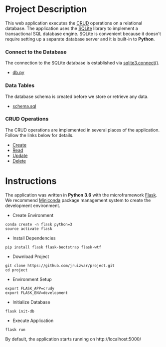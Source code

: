 # Project Description
This web application executes the [CRUD](https://en.wikipedia.org/wiki/Create,_read,_update_and_delete) operations on a relational database. The application uses the [SQLite](https://sqlite.org/about.html) library to implement a transactional SQL database engine. SQLite is convenient because it doesn't require setting up a separate database server and it is built-in to **Python**.

### Connect to the Database
The connection to the SQLite database is established via [sqlite3.connect()](https://docs.python.org/3/library/sqlite3.html#sqlite3.connect). 

- [db.py](myapp/db.py#L10-L13)

### Data Tables
The database schema is created before we store or retrieve any data.

- [schema.sql](myapp/schema.sql)

### CRUD Operations
The CRUD operations are implemented in several places of the application. Follow the links below for details.

- [Create](https://github.com/jruizvar/project/blob/master/myapp/menu.py#L32)
- [Read](https://github.com/jruizvar/project/blob/master/myapp/menu.py#L21)
- [Update](https://github.com/jruizvar/project/blob/master/myapp/menu.py#L49)
- [Delete](https://github.com/jruizvar/project/blob/master/myapp/menu.py#L61)

# Instructions
The application was written in **Python 3.6** with the microframework [Flask](http://flask.pocoo.org). We recommend [Miniconda](https://conda.io/miniconda.html) package management system to create the development environment.

- Create Environment
```
conda create -n flask python=3
source activate flask
```

- Install Dependencies

```
pip install flask flask-bootstrap flask-wtf
``` 

- Download Project
```
git clone https://github.com/jruizvar/project.git
cd project
```

- Environment Setup
```
export FLASK_APP=crudy
export FLASK_ENV=development
```

- Initialize Database
```
flask init-db
```

- Execute Application
```
flask run
```

By default, the application starts running on http://localhost:5000/
